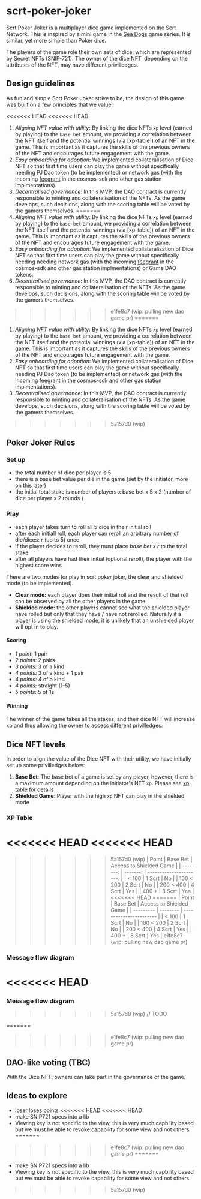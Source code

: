 # scrt-poker-joker

Scrt Poker Joker is a multiplayer dice game implemented on the Scrt Network.
This is inspired by a mini game in the [Sea Dogs] game series.
It is similar, yet more simple than Poker dice.

The players of the game role their own sets of dice, which are represented by Secret NFTs (SNIP-721).
The owner of the dice NFT, depending on the attributes of the NFT, may have different privilledges.

[sea dogs]: https://www.gamepressure.com/games/sea-dogs-to-each-his-own/ze52a6

## Design guidelines

As fun and simple Scrt Poker Joker strive to be, the design of this game was built on a few principles that we value:

<<<<<<< HEAD
<<<<<<< HEAD
1. _Aligning NFT value with utility_: By linking the dice NFTs `xp` level (earned by playing) to the `base bet` amount,
   we providing a correlation between the NFT itself and the potential winnings (via [xp-table]) of an NFT in the game.
   This is important as it captures the skills of the previous owners of the NFT and encourages future engagement with the game.
1. _Easy onboarding for adoption_: We implemented collateralisation of Dice NFT so that first time users can play the game without specifically needing PJ Dao token (to be implemented) or network gas (with the incoming [feegrant] in the cosmos-sdk and other gas station implmentations).
1. _Decentralised governance_: In this MVP, the DAO contract is currently responsible to minting and collateralisation of the NFTs.
   As the game develops, such decisions, along with the scoring table will be voted by the gamers themselves.
=======
1. _Aligning NFT value with utility_: By linking the dice NFTs `xp` level (earned by playing) to the `base bet` amount, we providing a correlation between the NFT itself and the potential winnings (via [xp-table]) of an NFT in the game.
   This is important as it captures the skills of the previous owners of the NFT and encourages future engagement with the game.
1. _Easy onboarding for adoption_: We implemented collateralisation of Dice NFT so that first time users can play the game without specifically needing needing network gas (with the incoming [feegrant] in the cosmos-sdk and other gas station implmentations) or Game DAO tokens.
1. _Decentralised governance_: In this MVP, the DAO contract is currently responsible to minting and collateralisation of the NFTs. As the game develops, such decisions, along with the scoring table will be voted by the gamers themselves.
>>>>>>> e1fe8c7 (wip: pulling new dao game pr)
=======
1. _Aligning NFT value with utility_: By linking the dice NFTs `xp` level (earned by playing) to the `base bet` amount,
   we providing a correlation between the NFT itself and the potential winnings (via [xp-table]) of an NFT in the game.
   This is important as it captures the skills of the previous owners of the NFT and encourages future engagement with the game.
1. _Easy onboarding for adoption_: We implemented collateralisation of Dice NFT so that first time users can play the game without specifically needing PJ Dao token (to be implemented) or network gas (with the incoming [feegrant] in the cosmos-sdk and other gas station implmentations).
1. _Decentralised governance_: In this MVP, the DAO contract is currently responsible to minting and collateralisation of the NFTs.
   As the game develops, such decisions, along with the scoring table will be voted by the gamers themselves.
>>>>>>> 5a157d0 (wip)

[feegrant]: https://github.com/cosmos/cosmos-sdk/blob/v0.44.5/CHANGELOG.md#v0430---2021-08-10

## Poker Joker Rules

### Set up

- the total number of dice per player is 5
- there is a base bet value per die in the game (set by the initiator, more on this later)
- the initial total stake is number of players x base bet x 5 x 2 (number of dice per player x 2 rounds )

### Play

- each player takes turn to roll all 5 dice in their initial roll
- after each initiall roll, each player can reroll an arbitrary number of die/dices: _r_ (up to 5) once
- if the player decides to reroll, they must place _base bet x r_ to the total stake
- after all players have had their initial (optional reroll), the player with the highest score wins

There are two modes for play in scrt poker joker, the clear and shielded mode (to be implemented).

- **Clear mode:** each player does their initial roll and the result of that roll can be observed by all the other players in the game
- **Shielded mode:** the other players cannot see what the shielded player have rolled but only that they have / have not rerolled.
  Naturally if a player is using the shielded mode, it is unlikely that an unshielded player will opt in to play.

#### Scoring

- _1 point:_ 1 pair
- _2 points:_ 2 pairs
- _3 points:_ 3 of a kind
- _4 points:_ 3 of a kind + 1 pair
- _4 points:_ 4 of a kind
- _4 points:_ straight (1-5)
- _5 points:_ 5 of 1s

#### Winning

The winner of the game takes all the stakes,
and their dice NFT will increase xp and thus allowing the owner to access different privilledges.

## Dice NFT levels

In order to align the value of the Dice NFT with their utility, we have initially set up some privilledges below:

1. **Base Bet**: The base bet of a game is set by any player, however, there is a maximum amount depending on the initiator's NFT `xp`. Please see [xp table] for details
2. **Shielded Game**: Player with the high `xp` NFT can play in the shielded mode

[xp table]: (#xp-table)

### XP Table

<<<<<<< HEAD
<<<<<<< HEAD
=======
>>>>>>> 5a157d0 (wip)
|     Point | Base Bet | Access to Shielded Game |
| --------: | -------: | ----------------------: |
|     < 100 |   1 Scrt |                      No |
| 100 < 200 |   2 Scrt |                      No |
| 200 < 400 |   4 Scrt |                     Yes |
|     400 + |   8 Scrt |                     Yes |
<<<<<<< HEAD
=======
| Point     | Base Bet | Access to Shielded Game |
| --------- | -------- | ----------------------- |
| < 100     | 1 Scrt   | No                      |
| 100 < 200 | 2 Scrt   | No                      |
| 200 < 400 | 4 Scrt   | Yes                     |
| 400 +     | 8 Scrt   | Yes                     |
>>>>>>> e1fe8c7 (wip: pulling new dao game pr)

### Message flow diagram

<<<<<<< HEAD
=======

### Message flow diagram

>>>>>>> 5a157d0 (wip)
// TODO

=======
>>>>>>> e1fe8c7 (wip: pulling new dao game pr)
## DAO-like voting (TBC)

With the Dice NFT, owners can take part in the governance of the game.

## Ideas to explore

- loser loses points
<<<<<<< HEAD
<<<<<<< HEAD
- make SNIP721 specs into a lib
- Viewing key is not specific to the view, this is very much capbility based but we must be able to revoke capability for some view and not others
=======
>>>>>>> e1fe8c7 (wip: pulling new dao game pr)
=======
- make SNIP721 specs into a lib
- Viewing key is not specific to the view, this is very much capbility based but we must be able to revoke capability for some view and not others
>>>>>>> 5a157d0 (wip)
